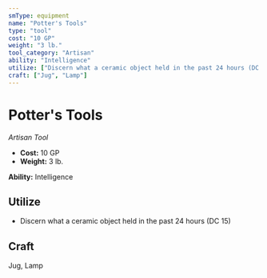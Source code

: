 ```yaml
---
smType: equipment
name: "Potter's Tools"
type: "tool"
cost: "10 GP"
weight: "3 lb."
tool_category: "Artisan"
ability: "Intelligence"
utilize: ["Discern what a ceramic object held in the past 24 hours (DC 15)"]
craft: ["Jug", "Lamp"]
---
```


# Potter's Tools
*Artisan Tool*

- **Cost:** 10 GP
- **Weight:** 3 lb.

**Ability:** Intelligence

## Utilize

- Discern what a ceramic object held in the past 24 hours (DC 15)

## Craft

Jug, Lamp
